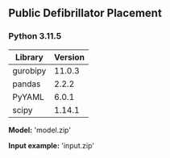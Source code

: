 ## Public Defibrillator Placement

### Python 3.11.5

| Library      | Version |
| ------------ | ------- |
| gurobipy     | 11.0.3  |
| pandas       | 2.2.2   |
| PyYAML       | 6.0.1   |
| scipy        | 1.14.1  |

**Model:** 'model.zip'

**Input example:** 'input.zip'
